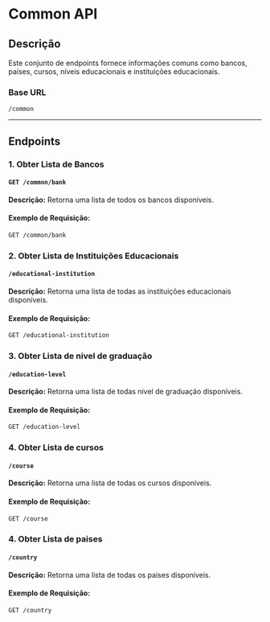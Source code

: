 # Common API

## Descrição

Este conjunto de endpoints fornece informações comuns como bancos, países, cursos, níveis educacionais e instituições educacionais.

### Base URL

`/common`

---

## Endpoints

### 1. **Obter Lista de Bancos**

#### `GET /common/bank`

**Descrição:** Retorna uma lista de todos os bancos disponíveis.

#### Exemplo de Requisição:

```bash
GET /common/bank
```

### 2. **Obter Lista de Instituições Educacionais**

#### `/educational-institution`

**Descrição:** Retorna uma lista de todas as instituições educacionais disponíveis.

#### Exemplo de Requisição:

```bash
GET /educational-institution
```

### 3. **Obter Lista de nivel de graduação**

#### `/education-level`

**Descrição:** Retorna uma lista de todas nivel de graduação disponíveis.

#### Exemplo de Requisição:

```bash
GET /education-level
```

### 4. **Obter Lista de cursos**

#### `/course`

**Descrição:** Retorna uma lista de todas os cursos disponíveis.

#### Exemplo de Requisição:

```bash
GET /course
```

### 4. **Obter Lista de paises**

#### `/country`

**Descrição:** Retorna uma lista de todas os paises disponíveis.

#### Exemplo de Requisição:

```bash
GET /country
```
